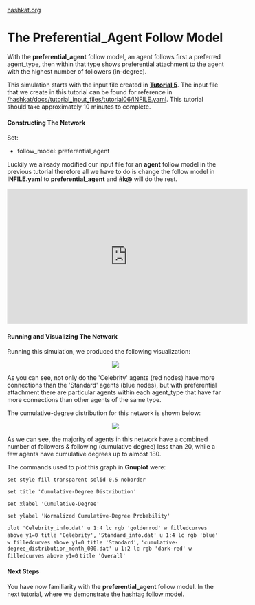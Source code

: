 [hashkat.org](http://hashkat.org)

# The Preferential_Agent Follow Model

With the **preferential_agent** follow model, an agent follows first a preferred agent_type, then within that type shows preferential attachment to the agent with the highest number of followers (in-degree). 

This simulation starts with the input file created in [**Tutorial 5**](https://github.com/hashkat/hashkat/blob/master/docs/tutorial_input_files/tutorial05/INFILE.yaml). The input file that we create in this tutorial can be found for reference in [/hashkat/docs/tutorial_input_files/tutorial06/INFILE.yaml](https://github.com/hashkat/hashkat/blob/master/docs/tutorial_input_files/tutorial06/INFILE.yaml). This tutorial should take approximately 10 minutes to complete.

#### Constructing The Network

Set:

* follow_model: preferential_agent

Luckily we already modified our input file for an **agent** follow model in the previous tutorial therefore all we have to do is change the follow model in **INFILE.yaml** to **preferential_agent** and **#k@** will do the rest.

<center>
<iframe width="560" height="315" src="https://www.youtube.com/embed/_YHp19AxtMI" frameborder="0" allowfullscreen></iframe>
</center>

#### Running and Visualizing The Network

Running this simulation, we produced the following visualization:

<center>
<img src='../img/tutorial06/visualization.png'>
</center>

As you can see, not only do the 'Celebrity' agents (red nodes) have more connections than the 'Standard' agents (blue nodes), but with preferential attachment there are particular agents within each agent_type that have far more connections than other agents of the same type.

The cumulative-degree distribution for this network is shown below:

<center>
<img src='../img/tutorial06/cumulative-degree_distribution_month_000.svg'>
</center>

As we can see, the majority of agents in this network have a combined number of followers & following (cumulative degree) less than 20, while a few agents have cumulative degrees up to almost 180.

The commands used to plot this graph in **Gnuplot** were:

`set style fill transparent solid 0.5 noborder`

`set title 'Cumulative-Degree Distribution'`

`set xlabel 'Cumulative-Degree'`

`set ylabel 'Normalized Cumulative-Degree Probability'`

`plot 'Celebrity_info.dat' u 1:4 lc rgb 'goldenrod' w filledcurves above y1=0 title 'Celebrity',`
`'Standard_info.dat' u 1:4 lc rgb 'blue' w filledcurves above y1=0 title 'Standard',`
`'cumulative-degree_distribution_month_000.dat' u 1:2 lc rgb 'dark-red' w filledcurves above y1=0`
`title 'Overall'`

#### Next Steps

You have now familiarity with the **preferential_agent** follow model. In the next tutorial, where we demonstrate the [hashtag follow model](http://docs.hashkat.org/en/latest/tutorial07/).